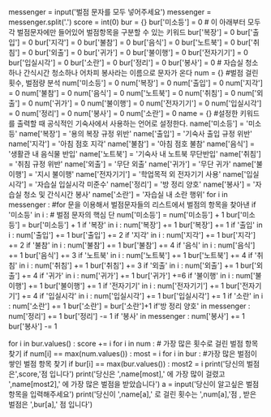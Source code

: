 messenger = input('벌점 문자를 모두 넣어주세요')
messenger = messenger.split('.')
score = int(0)
bur = {}
bur['미소등'] = 0 # 이 아래부터 모두 각 벌점문자에만 들어있어 벌점항목을 구분할 수 있는 키워드
bur['복장'] = 0
bur['출입'] = 0
bur['지각'] = 0
bur['불참'] = 0
bur['음식'] = 0
bur['노트북'] = 0
bur['취침'] = 0
bur['외출'] = 0
bur['귀가'] = 0
bur['불이행'] = 0
bur['전자기기'] = 0
bur['입실시각'] = 0
bur['소란'] = 0
bur['정리'] = 0
bur['봉사'] = 0 # 자습실 청소하나 간식시간 청소하나 어차피 봉사라는 이름으로 문자가 온다
num = {} #벌점 걸린 횟수, 벌점량 분석
num['미소등'] = 0
num['복장'] = 0
num['출입'] = 0
num['지각'] = 0
num['불참'] = 0
num['음식'] = 0
num['노트북'] = 0
num['취침'] = 0
num['외출'] = 0
num['귀가'] = 0
num['불이행'] = 0
num['전자기기'] = 0
num['입실시각'] = 0
num['정리'] = 0
num['봉사'] = 0
num['소란'] = 0
name = {} #설정한 키워드를 출력할 때 공식적인 기숙사에서 사용하는 언어로 설정한다.
name['미소등'] = '미소등'
name['복장'] = '용의 복장 규정 위반'
name['출입'] = '기숙사 출입 규정 위반'
name['지각'] = '아침 점호 지각'
name['불참'] = '아침 점호 불참'
name['음식'] = '생활관 내 음식물 반입'
name['노트북'] = '기숙사 내 노트북 무단반입'
name['취침'] = '취침 규정 위반'
name['외출'] = '무단 외출'
name['귀가'] = '무단 귀가'
name['불이행'] = '지시 불이행'
name['전자기기'] = '학업목적 외 전자기기 사용'
name['입실시각'] = '자습실 입실시각 미준수'
name['정리'] = '방 정리 양호'
name['봉사'] = '자습실 청소 및 간식시간 봉사'
name['소란'] = '자습실 내 소란 행위'
for i in messenger : #for 문을 이용해서 벌점문자들의 리스트에서 벌점의 항목을 찾아낸
    if '미소등' in i : # 벌점 문자의 핵심 단
        num['미소등'] = num['미소등'] + 1
        bur['미소등'] = bur['미소등'] + 1
    if '복장' in i : 
        num['복장'] += 1
        bur['복장'] += 1
    if '출입' in i :
        num['출입'] += 1
        bur['출입'] += 2
    if '지각' in i :
        num['지각'] += 1
        bur['지각'] += 2
    if '불참' in i :
        num['불참'] += 1
        bur['불참'] += 4
    if '음식' in i :
        num['음식'] += 1
        bur['음식'] += 3
    if '노트북' in i :
        num['노트북'] += 1
        bur['노트북'] += 4
    if '취침' in i :
        num['취침'] += 1
        bur['취침'] += 3
    if '외출' in i :
        num['외출'] += 1
        bur['외출'] += 4
    if '귀가' in i :
        num['귀가'] += 1
        bur['귀가'] +=6
    if '불이행' in i :
        num['불이행'] += 1
        bur['불이행'] += 1
    if '전자기기' in i :
        num['전자기기'] += 1
        bur['전자기기'] += 4
    if '입실시각' in i :
        num['입실시각'] += 1
        bur['입실시각'] += 1
    if '소란' in i :
        num['소란'] += 1
        bur['소란'] = bur['소란']+1
    if'방 정리 양호' in messenger :
        num['정리'] += 1
        bur['정리'] -= 1
    if '봉사' in messenger :
        num['봉사'] += 1
        bur['봉사'] -= 1

for i in bur.values() :
    score += i
for i in num :  # 가장 많은 횟수로 걸린 벌점 항목 찾기
    if num[i] == max(num.values()) :
        most = i
for i in bur :  #가장 많은 벌점이 쌓인 벌점 항목 찾기
    if bur[i] == max(bur.values()) :
        most2 = i
print('당신의 벌점은',score,'점 입니다')
print('당신은 ',name[most],' 에 가장 많이 걸렸고 ',name[most2],' 에 가장 많은 벌점을 받았습니다')
a = input('당신이 알고싶은 벌점항목을 입력해주세요')
print('당신이 ',name[a],' 로 걸린 횟수는 ',num[a],'점 , 받은 벌점은 ',bur[a],' 점 입니다')
